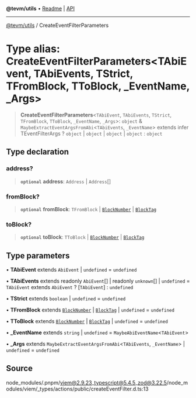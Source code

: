 **@tevm/utils** • [Readme](../README.md) \| [API](../globals.md)

***

[@tevm/utils](../README.md) / CreateEventFilterParameters

# Type alias: CreateEventFilterParameters\<TAbiEvent, TAbiEvents, TStrict, TFromBlock, TToBlock, _EventName, _Args\>

> **CreateEventFilterParameters**\<`TAbiEvent`, `TAbiEvents`, `TStrict`, `TFromBlock`, `TToBlock`, `_EventName`, `_Args`\>: `object` & `MaybeExtractEventArgsFromAbi`\<`TAbiEvents`, `_EventName`\> extends infer TEventFilterArgs ? `object` \| `object` \| `object` \| `object` : `object`

## Type declaration

### address?

> **`optional`** **address**: `Address` \| `Address`[]

### fromBlock?

> **`optional`** **fromBlock**: `TFromBlock` \| [`BlockNumber`](BlockNumber.md) \| [`BlockTag`](BlockTag.md)

### toBlock?

> **`optional`** **toBlock**: `TToBlock` \| [`BlockNumber`](BlockNumber.md) \| [`BlockTag`](BlockTag.md)

## Type parameters

• **TAbiEvent** extends `AbiEvent` \| `undefined` = `undefined`

• **TAbiEvents** extends readonly `AbiEvent`[] \| readonly `unknown`[] \| `undefined` = `TAbiEvent` extends `AbiEvent` ? [`TAbiEvent`] : `undefined`

• **TStrict** extends `boolean` \| `undefined` = `undefined`

• **TFromBlock** extends [`BlockNumber`](BlockNumber.md) \| [`BlockTag`](BlockTag.md) \| `undefined` = `undefined`

• **TToBlock** extends [`BlockNumber`](BlockNumber.md) \| [`BlockTag`](BlockTag.md) \| `undefined` = `undefined`

• **_EventName** extends `string` \| `undefined` = `MaybeAbiEventName`\<`TAbiEvent`\>

• **_Args** extends `MaybeExtractEventArgsFromAbi`\<`TAbiEvents`, `_EventName`\> \| `undefined` = `undefined`

## Source

node\_modules/.pnpm/viem@2.9.23\_typescript@5.4.5\_zod@3.22.5/node\_modules/viem/\_types/actions/public/createEventFilter.d.ts:13
